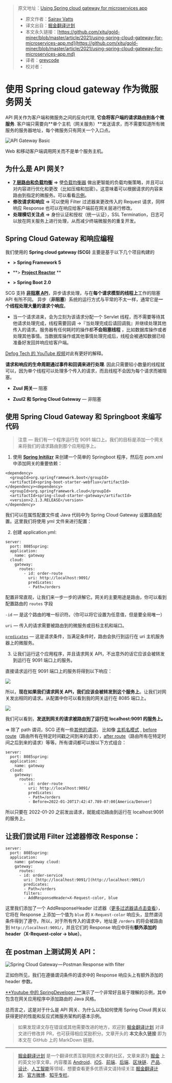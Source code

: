 > 原文地址：[Using Spring cloud gateway for microservices app](https://sairavvatts.medium.com/using-spring-cloud-gateway-for-microservices-app-40985e8351)
>
> * 原文作者：[Sairav Vatts](https://sairavvatts.medium.com/)
> * 译文出自：[掘金翻译计划](https://github.com/xitu/gold-miner)
> * 本文永久链接：[https://github.com/xitu/gold-miner/blob/master/article/2021/using-spring-cloud-gateway-for-microservices-app.md](https://github.com/xitu/gold-miner/blob/master/article/2021/using-spring-cloud-gateway-for-microservices-app.md)
> * 译者：[greycode](https://github.com/greycodee)
> * 校对者：

# 使用 Spring cloud gateway 作为微服务网关

API 网关作为客户端和微服务之间的反向代理, **它会将客户端的请求路由到各个微服务**. 客户端只需要向**单个主机（网关服务）**发送请求，而不需要知道所有微服务的服务器地址，每个微服务只有网关一个入口点。

![API Gateway Basic](https://miro.medium.com/max/1106/1*eC8sTN553I4wPpGDo_L4gg.png)

Web 和移动客户端调用网关而不是单个服务主机。

## 为什么是 API 网关?

* [**7 层路由和负载均衡**](https://www.nginx.com/resources/glossary/layer-7-load-balancing/) =\> 使[负载均衡器](https://www.nginx.com/resources/glossary/load-balancing/) 做出更智能的负载均衡策略，并且可以对内容进行优化和更改（比如压缩和加密）。这意味着可以根据请求的内容来路由到指定的微服务。可以看看[示例](https://www.nginx.com/resources/glossary/layer-7-load-balancing/)。
* **修改请求和响应** =\> 可以使用 Filter 过滤器来更改传入的 Request 请求，同样响应 Response 也可以在响应给客户端前在网关层进行修改。
* **处理横切关注点** =\> 身份认证和授权（统一认证），SSL Termination，日志可以放在网关服务上进行处理，从而减少终端微服务的重复开发。

## Spring Cloud Gateway 和响应编程

我们使用的 **Spring cloud gateway (**SCG**)** 主要是基于以下几个项目构建的

- **\> Spring Framework 5**

- **\> [**Project Reactor**](https://projectreactor.io/) **

- **\> Spring Boot 2.0** 

SCG 支持 [**非阻塞 API**](https://stackoverflow.com/a/56806022/3820753)，异步请求处理，与在**每个请求模型的线程上**工作的阻塞 API 有所不同。 异步（**非阻塞**）系统的运行方式与平常的不太一样，通常它是**一个线程处理大量的请求个响应**。

* 当一个请求进来，会为立刻为该请求分配一个 Servlet 线程，而不需要等待其他请求处理完成，线程需要回调 →『当处理完成后请回调我』并继续处理其他传入的请求。服务器有任何耗时的操作都**不会阻塞线程** ，比如数据库操作或者处理其他事情。当数据库操作或其他事情处理完成后，线程会被通知数据已经准备好发回并响应给客户端。

[Defog Tech 的 YouTube 视频](https://youtu.be/M3jNn3HMeWg?t=182)对此有更好的解释。

**请求和响应的生命周期通过事件和回调来进行处理**. 因此只需要较小数量的线程就可以，因为单个线程可以处理多个传入的请求，而且线程不会因为每个请求而被阻塞。

- **Zuul 网关**— 阻塞

- **Zuul2 和 Spring Cloud Gateway** — 非阻塞

## 使用 Spring Cloud Gateway 和 Springboot 来编写代码

> 注意 — 我们有一个程序运行在 9091 端口上。我们的目标是添加一个网关来将我们的请求路由到那个应用程序上。

1. 使用 [**Spring Initilizr**](https://start.spring.io/) 来创建一个简单的 Springboot 程序，然后在 pom.xml 中添加网关的重要依赖：

```
<dependency>    
  <groupId>org.springframework.boot</groupId>  
  <artifactId>spring-boot-starter-webflux</artifactId>  
</dependency><dependency>  
  <groupId>org.springframework.cloud</groupId>  
  <artifactId>spring-cloud-starter-gateway</artifactId>         
  <version>2.1.3.RELEASE</version>  
</dependency>
```

我们可以在属性配置文件或 Java 代码中为 Spring Cloud Gateway 设置路由配置。这里我们将使用 yml 文件来进行配置：

2. 创建 application.yml:

```
server:  
  port: 8085spring:  
  application:  
    name: gateway     
  cloud:       
    gateway:         
      routes:         
        - id: order-route          
          uri: http://localhost:9091/  
          predicates:                                                                
          - Path=/orders
```

配置非常直观，让我们来一步一步的讲解它。网关的主要用途是路由，你可以看到配置路由的 `routes` 字段  

`-id` — 是这个路由的唯一标识符。（你可以将它设置为任意值，但是要全局唯一）

`uri` — 传入的请求需要被路由到的微服务或目标主机和端口。

[`predicates`](https://cloud.spring.io/spring-cloud-gateway/reference/html/#gateway-request-predicates-factories) — 这是请求条件，当满足条件时，路由会执行到运行在 uri 主机服务器上的微服务。

3. 让我们运行这个应用程序，并且请求网关 API，不出意外的话它应该会被转发到运行在 9091 端口上的服务。

直接请求运行在 9091 端口上的服务将得到以下响应：

![](https://miro.medium.com/max/2740/1*XSn2FBqIR_B5jYgmxSS6RA.png)

所以，**现在如果我们请求网关 API，我们应该会被转发到这个服务上**。让我们对网关发出相同的请求。从配置中你可以看到我的网关运行在 8085 端口上。

![](https://miro.medium.com/max/2748/1*CtL5gwmxOjkM8msNaWFnWQ.png)

我们可以看到，**发送到网关的请求被路由到了运行在 localhost:9091 的服务上。**

=\> 除了 path 谓词，SCG 还有一些[其他的谓词](https://cloud.spring.io/spring-cloud-gateway/reference/html/#gateway-request-predicates-factories)， 比如像 [主机名模式](https://cloud.spring.io/spring-cloud-gateway/reference/html/#the-host-route-predicate-factory) , [before route](https://cloud.spring.io/spring-cloud-gateway/reference/html/#the-before-route-predicate-factory)（路由所有在特定时间戳之间到来的请求），[after route](https://cloud.spring.io/spring-cloud-gateway/reference/html/#the-after-route-predicate-factory)（路由所有在特定时间之后到来的请求）等等。所有谓词都可以按以下方式组合：

```
server:  
  port: 8085spring:  
  application:  
    name: gateway     
  cloud:       
    gateway:         
      routes:         
        - id: order-route          
          uri: http://localhost:9091/  
          predicates:                                                                
          - Path=/orders  
          - Before=2022-01-20T17:42:47.789-07:00[America/Denver]
```

所以只要在 2022-01-20 之前发出请求，就能成功路由到运行在 localhost:9091 的服务上。

## 让我们尝试用 Filter 过滤器修改 Response：

```
server:  
  port: 8085spring:  
  application:  
    name: gateway cloud:  
    gateway:  
      routes:  
      - id: order-service  
        uri: [http://localhost:9091/](http://localhost:9091/)  
        predicates:  
        - Path=/orders  
        filters:  
        - AddResponseHeader=X-Request-color, blue
```

这里我们添加了一个 AddResponseHeader 过滤器（[更多过滤器请点击查看](https://cloud.spring.io/spring-cloud-gateway/reference/html/#gatewayfilter-factories)），它将在 Response 上添加一个值为 `blue` 的 `X-Request-color` 响应头，显然谓词条件得到了遵守。所以，对于所有传入的请求中，地址是 `/orders` 的将会被路由到 `http://localhost:9091/`，并且它们的 Response 响应中将有**额外添加的 header（X-Request-color -> blue）**。

## 在 postman 上测试网关 API：

![Spring Cloud Gateway — Postman Response with filter](https://miro.medium.com/max/2736/1*viJfGCzHXiylRzFQjN-9CQ.png)

正如你所见，我们在遵循谓词条件的请求中的 Response 响应头上有额外添加的 header 参数。

[**Youtube 中的 SpringDeveloper **](https://youtu.be/puIJ1Mn9_LE?t=753)演示了一个非常好且易于理解的示例，其中包含在网关应用程序中添加路由的 Java 风格。

总而言之，这是对于什么是 API 网关、为什么以及如何使用 Spring Cloud 网关以获得更好的性能和反应式微服务架构的基本示例。

> 如果发现译文存在错误或其他需要改进的地方，欢迎到 [掘金翻译计划](https://github.com/xitu/gold-miner) 对译文进行修改并 PR，也可获得相应奖励积分。文章开头的 **本文永久链接** 即为本文在 GitHub 上的 MarkDown 链接。

---

> [掘金翻译计划](https://github.com/xitu/gold-miner) 是一个翻译优质互联网技术文章的社区，文章来源为 [掘金](https://juejin.im) 上的英文分享文章。内容覆盖 [Android](https://github.com/xitu/gold-miner#android)、[iOS](https://github.com/xitu/gold-miner#ios)、[前端](https://github.com/xitu/gold-miner#前端)、[后端](https://github.com/xitu/gold-miner#后端)、[区块链](https://github.com/xitu/gold-miner#区块链)、[产品](https://github.com/xitu/gold-miner#产品)、[设计](https://github.com/xitu/gold-miner#设计)、[人工智能](https://github.com/xitu/gold-miner#人工智能)等领域，想要查看更多优质译文请持续关注 [掘金翻译计划](https://github.com/xitu/gold-miner)、[官方微博](http://weibo.com/juejinfanyi)、[知乎专栏](https://zhuanlan.zhihu.com/juejinfanyi)。